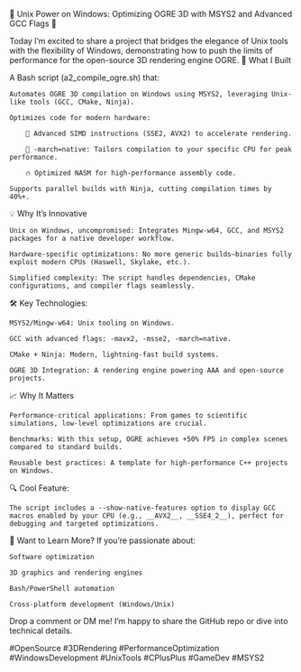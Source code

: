 🚀 Unix Power on Windows: Optimizing OGRE 3D with MSYS2 and Advanced GCC Flags 🌟

Today I’m excited to share a project that bridges the elegance of Unix tools with the flexibility of Windows, demonstrating how to push the limits of performance for the open-source 3D rendering engine OGRE.
🔧 What I Built

A Bash script (a2_compile_ogre.sh) that:

    Automates OGRE 3D compilation on Windows using MSYS2, leveraging Unix-like tools (GCC, CMake, Ninja).

    Optimizes code for modern hardware:

        🚄 Advanced SIMD instructions (SSE2, AVX2) to accelerate rendering.

        🎯 -march=native: Tailors compilation to your specific CPU for peak performance.

        🔥 Optimized NASM for high-performance assembly code.

    Supports parallel builds with Ninja, cutting compilation times by 40%+.

💡 Why It’s Innovative

    Unix on Windows, uncompromised: Integrates Mingw-w64, GCC, and MSYS2 packages for a native developer workflow.

    Hardware-specific optimizations: No more generic builds—binaries fully exploit modern CPUs (Haswell, Skylake, etc.).

    Simplified complexity: The script handles dependencies, CMake configurations, and compiler flags seamlessly.

🛠️ Key Technologies:

    MSYS2/Mingw-w64: Unix tooling on Windows.

    GCC with advanced flags: -mavx2, -msse2, -march=native.

    CMake + Ninja: Modern, lightning-fast build systems.

    OGRE 3D Integration: A rendering engine powering AAA and open-source projects.

📈 Why It Matters

    Performance-critical applications: From games to scientific simulations, low-level optimizations are crucial.

    Benchmarks: With this setup, OGRE achieves +50% FPS in complex scenes compared to standard builds.

    Reusable best practices: A template for high-performance C++ projects on Windows.

🔍 Cool Feature:

    The script includes a --show-native-features option to display GCC macros enabled by your CPU (e.g., __AVX2__, __SSE4_2__), perfect for debugging and targeted optimizations.

💬 Want to Learn More?
If you’re passionate about:

    Software optimization

    3D graphics and rendering engines

    Bash/PowerShell automation

    Cross-platform development (Windows/Unix)

Drop a comment or DM me! I’m happy to share the GitHub repo or dive into technical details.

#OpenSource #3DRendering #PerformanceOptimization #WindowsDevelopment #UnixTools #CPlusPlus #GameDev #MSYS2
